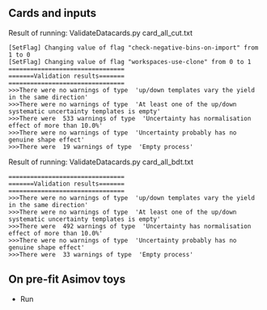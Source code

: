 Cards and inputs
---------------------

Result of running: ValidateDatacards.py card_all_cut.txt
```
[SetFlag] Changing value of flag "check-negative-bins-on-import" from 1 to 0
[SetFlag] Changing value of flag "workspaces-use-clone" from 0 to 1
================================
=======Validation results=======
================================
>>>There were no warnings of type  'up/down templates vary the yield in the same direction'
>>>There were no warnings of type  'At least one of the up/down systematic uncertainty templates is empty'
>>>There were  533 warnings of type  'Uncertainty has normalisation effect of more than 10.0%'
>>>There were no warnings of type  'Uncertainty probably has no genuine shape effect'
>>>There were  19 warnings of type  'Empty process'
```

Result of running: ValidateDatacards.py card_all_bdt.txt
```
================================
=======Validation results=======
================================
>>>There were no warnings of type  'up/down templates vary the yield in the same direction'
>>>There were no warnings of type  'At least one of the up/down systematic uncertainty templates is empty'
>>>There were  492 warnings of type  'Uncertainty has normalisation effect of more than 10.0%'
>>>There were no warnings of type  'Uncertainty probably has no genuine shape effect'
>>>There were  33 warnings of type  'Empty process'
```

On pre-fit Asimov toys
---------------------

   * Run 
